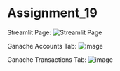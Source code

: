 # Assignment_19

Streamlit Page:
![Streamlit Page](https://github.com/shiva9-dot/Assignment_19/assets/141513012/d84228c9-58b2-41ef-afbb-e41252923ca5)

Ganache Accounts Tab:
![image](https://github.com/shiva9-dot/Assignment_19/assets/141513012/561ac523-cca3-4560-bdba-ca6623308183)

Ganache Transactions Tab:
![image](https://github.com/shiva9-dot/Assignment_19/assets/141513012/e963e730-6c87-40be-931d-176fcb6a8e33)
